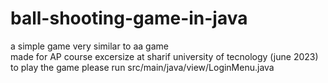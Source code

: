 # ball-shooting-game-in-java
a simple game very similar to aa game<br/>
made for AP course excersize at sharif university of tecnology (june 2023)<br/>
to play the game please run src/main/java/view/LoginMenu.java
